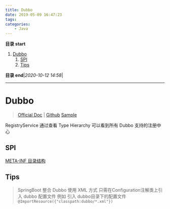 ```yaml
---
title: Dubbo
date: 2019-05-09 16:47:23
tags: 
categories: 
    - Java
---
```


**目录 start**

1. [Dubbo](#dubbo)
    1. [SPI](#spi)
    1. [Tips](#tips)

**目录 end**|_2020-10-12 14:58_|
****************************************
# Dubbo 
> [Official Doc](http://dubbo.apache.org/zh-cn/docs/user/quick-start.html)  | [Github](https://github.com/apache/incubator-dubbo) 
> [Sample](https://github.com/apache/incubator-dubbo-samples)  

RegistryService 通过查看 Type Hierarchy 可以看到所有 Dubbo 支持的注册中心

## SPI
[META-INF 目录结构](https://docs.oracle.com/en/java/javase/11/docs/specs/jar/jar.html#the-meta-inf-directory)


## Tips 
> SpringBoot 整合 Dubbo 使用 XML 方式 只需在Configuration注解类上引入 dubbo 配置文件 例如 引入 dubbo目录下的配置文件 `@ImportResource({"classpath:dubbo/*.xml"})`
